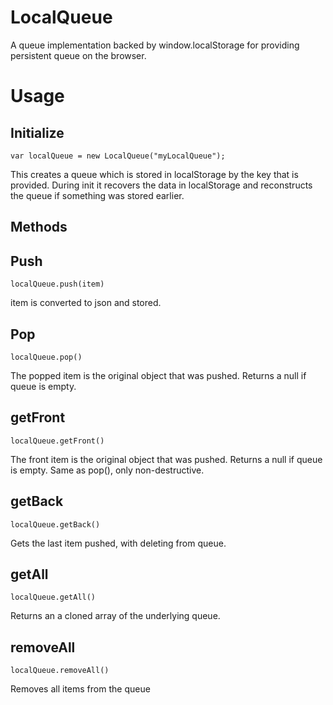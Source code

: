 LocalQueue
==========

A queue implementation backed by window.localStorage for providing persistent queue on the browser.

# Usage 

## Initialize

```
var localQueue = new LocalQueue("myLocalQueue");
```

This creates a queue which is stored in localStorage by the key that is provided. During init it recovers the data in localStorage and reconstructs the queue if something was stored earlier. 

## Methods 

## Push 

```
localQueue.push(item)
```
item is converted to json and stored. 

## Pop

```
localQueue.pop()
```
The popped item is the original object that was pushed. Returns a null if queue is empty.

## getFront

```
localQueue.getFront()
```
The front item is the original object that was pushed. Returns a null if queue is empty.
Same as pop(), only non-destructive.


## getBack

```
localQueue.getBack()
```
Gets the last item pushed, with deleting from queue.

## getAll

```
localQueue.getAll()
```
Returns an a cloned array of the underlying queue.

## removeAll 

```
localQueue.removeAll()
```
Removes all items from the queue
